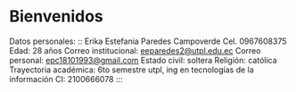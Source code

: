 # Bienvenidos

Datos personales: 
::
Erika Estefania Paredes Campoverde 
Cel. 0967608375
Edad: 28 años
Correo institucional: eeparedes2@utpl.edu.ec 
Correo personal: epc18101993@gmail.com
Estado civil: soltera 
Religión:  católica 
Trayectoria académica: 6to semestre utpl, ing en tecnologías de la información 
CI: 2100666078
:::
